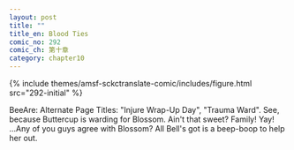 ```yaml
---
layout: post
title: ""
title_en: Blood Ties
comic_no: 292
comic_ch: 第十章
category: chapter10
---
```

{% include themes/amsf-sckctranslate-comic/includes/figure.html src="292-initial" %}

BeeAre: Alternate Page Titles: "Injure Wrap-Up Day", "Trauma Ward". See, because Buttercup is warding for Blossom. Ain't that sweet? Family! Yay! ...Any of you guys agree with Blossom? All Bell's got is a beep-boop to help her out.
